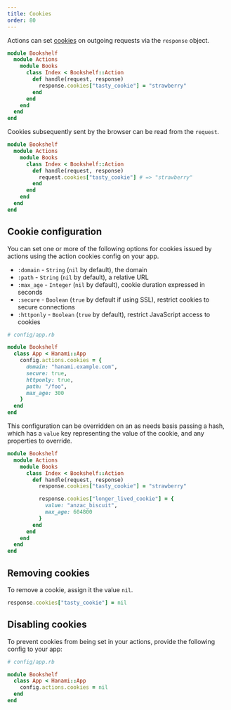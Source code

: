 ```yaml
---
title: Cookies
order: 80
---
```


Actions can set [cookies](https://developer.mozilla.org/en-US/docs/Web/HTTP/Cookies) on outgoing requests via the `response` object.

```ruby
module Bookshelf
  module Actions
    module Books
      class Index < Bookshelf::Action
        def handle(request, response)
          response.cookies["tasty_cookie"] = "strawberry"
        end
      end
    end
  end
end
```

Cookies subsequently sent by the browser can be read from the `request`.

```ruby
module Bookshelf
  module Actions
    module Books
      class Index < Bookshelf::Action
        def handle(request, response)
          request.cookies["tasty_cookie"] # => "strawberry"
        end
      end
    end
  end
end
```

## Cookie configuration

You can set one or more of the following options for cookies issued by actions using the action cookies config on your app.

  * `:domain` - `String` (`nil` by default), the domain
  * `:path` - `String` (`nil` by default), a relative URL
  * `:max_age` - `Integer` (`nil` by default), cookie duration expressed in seconds
  * `:secure` - `Boolean` (`true` by default if using SSL), restrict cookies to secure connections
  * `:httponly` - `Boolean` (`true` by default), restrict JavaScript access to cookies


```ruby
# config/app.rb

module Bookshelf
  class App < Hanami::App
    config.actions.cookies = {
      domain: "hanami.example.com",
      secure: true,
      httponly: true,
      path: "/foo",
      max_age: 300
    }
  end
end
```

This configuration can be overridden on an as needs basis passing a hash, which has a `value` key representing the value of the cookie, and any properties to override.

```ruby
module Bookshelf
  module Actions
    module Books
      class Index < Bookshelf::Action
        def handle(request, response)
          response.cookies["tasty_cookie"] = "strawberry"

          response.cookies["longer_lived_cookie"] = {
            value: "anzac_biscuit",
            max_age: 604800
          }
        end
      end
    end
  end
end
```

## Removing cookies

To remove a cookie, assign it the value `nil`.

```ruby
response.cookies["tasty_cookie"] = nil
```

## Disabling cookies

To prevent cookies from being set in your actions, provide the following config to your app:

```ruby
# config/app.rb

module Bookshelf
  class App < Hanami::App
    config.actions.cookies = nil
  end
end
```
